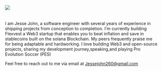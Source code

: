 <h1 align="left">
    <img src="https://readme-typing-svg.herokuapp.com/?font=Righteous&size=35&center=true&vCenter=true&width=500&height=70&duration=4000&lines=Hi+There!;I'm+Billionaire+|+Dev;" />
</h1>
<br/>
<div align="left"


I am Jesse John, a software engineer with several years of experience in shipping projects from conception to completion. I'm currently building Flexvest a Web3 startup that enables you to beat inflation and save in stablecoins built on the solana Blockchain. My peers frequently praise me for being adaptable and hardworking. I love building Web3 and open-source projects, sharing my development journey,speaking,and playing Pro Evolution Soccer (PES)

Feel free to reach out to me via email at Jessejohn260@gmail.com


 
